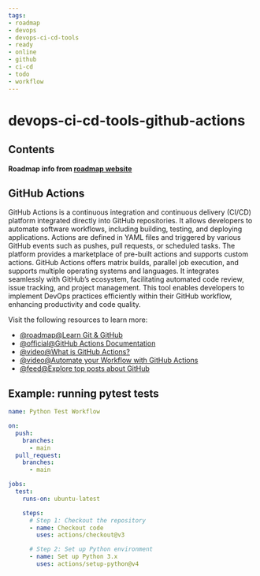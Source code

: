 ```yaml
---
tags:
- roadmap
- devops
- devops-ci-cd-tools
- ready
- online
- github
- ci-cd
- todo
- workflow
---
```


# devops-ci-cd-tools-github-actions

## Contents

__Roadmap info from [roadmap website](https://roadmap.sh/devops/github-actions@JnWVCS1HbAyfCJzGt-WOH)__

## GitHub Actions

GitHub Actions is a continuous integration and continuous delivery (CI/CD) platform integrated directly into GitHub repositories. It allows developers to automate software workflows, including building, testing, and deploying applications. Actions are defined in YAML files and triggered by various GitHub events such as pushes, pull requests, or scheduled tasks. The platform provides a marketplace of pre-built actions and supports custom actions. GitHub Actions offers matrix builds, parallel job execution, and supports multiple operating systems and languages. It integrates seamlessly with GitHub’s ecosystem, facilitating automated code review, issue tracking, and project management. This tool enables developers to implement DevOps practices efficiently within their GitHub workflow, enhancing productivity and code quality.

Visit the following resources to learn more:

* [@roadmap@Learn Git & GitHub](https://roadmap.sh/git-github)
* [@official@GitHub Actions Documentation](https://docs.github.com/en/actions)
* [@video@What is GitHub Actions?](https://www.youtube.com/watch?v=URmeTqglS58)
* [@video@Automate your Workflow with GitHub Actions](https://www.youtube.com/watch?v=nyKZTKQS_EQ)
* [@feed@Explore top posts about GitHub](https://app.daily.dev/tags/github?ref=roadmapsh)

## Example: running pytest tests

```yaml
name: Python Test Workflow

on:
  push:
    branches:
      - main
  pull_request:
    branches:
      - main

jobs:
  test:
    runs-on: ubuntu-latest

    steps:
      # Step 1: Checkout the repository
      - name: Checkout code
        uses: actions/checkout@v3

      # Step 2: Set up Python environment
      - name: Set up Python 3.x
        uses: actions/setup-python@v4
```